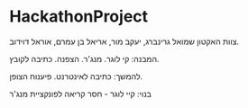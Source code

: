 # HackathonProject
צוות האקטון
שמואל גרינברג, יעקב מור, אריאל בן עמרם, אוראל דוידוב.

המבנה:
קי לוגר.
מנג'ר.
הצפנה.
כתיבה לקובץ.

להמשך:
כתיבה לאינטרנט.
פיענוח הצופן.

בנוי:
קיי לוגר - חסר קריאה לפונקציית מנג'ר
